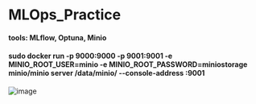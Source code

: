 # MLOps_Practice

#### tools: MLflow, Optuna, Minio

#### sudo docker run -p 9000:9000 -p 9001:9001 -e MINIO_ROOT_USER=minio -e MINIO_ROOT_PASSWORD=miniostorage minio/minio server /data/minio/ --console-address :9001

![image](https://github.com/user-attachments/assets/b25d631b-4540-4aca-9d51-c5d3b9cb7ba6)

